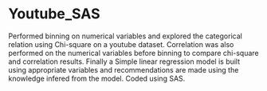 # Youtube_SAS
Performed binning on numerical variables and explored the categorical relation using Chi-square on a youtube dataset. 
Correlation was also performed on the numerical variables before binning to compare chi-square and correlation results.
Finally a Simple linear regression model is built using appropriate variables and recommendations are made using the knowledge infered from the model.
Coded using SAS.
